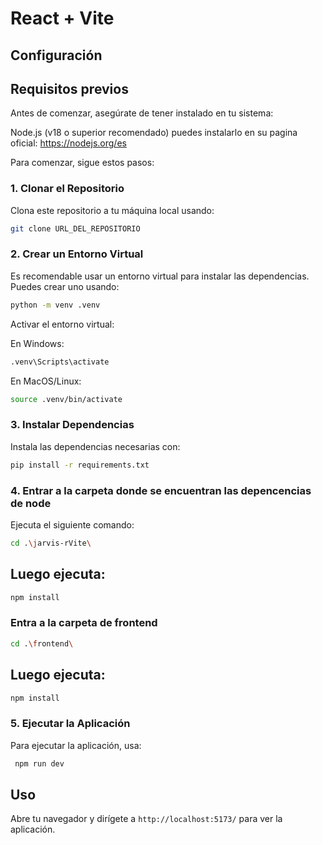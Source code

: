# React + Vite

## Configuración

## Requisitos previos
Antes de comenzar, asegúrate de tener instalado en tu sistema:

Node.js (v18 o superior recomendado)
puedes instalarlo en su pagina oficial:
https://nodejs.org/es

Para comenzar, sigue estos pasos:

### 1. Clonar el Repositorio

Clona este repositorio a tu máquina local usando:

```bash
git clone URL_DEL_REPOSITORIO
```

### 2. Crear un Entorno Virtual

Es recomendable usar un entorno virtual para instalar las dependencias. Puedes crear uno usando:

```bash
python -m venv .venv
```

Activar el entorno virtual:

En Windows:
```bash
.venv\Scripts\activate
```

En MacOS/Linux:
```bash
source .venv/bin/activate
```
### 3. Instalar Dependencias

Instala las dependencias necesarias con:

```bash
pip install -r requirements.txt
```


### 4. Entrar a la carpeta donde se encuentran las depencencias de node
Ejecuta el siguiente comando:
```bash
cd .\jarvis-rVite\
```

## Luego ejecuta:
```bash
npm install
```

### Entra a la carpeta de frontend
```bash
cd .\frontend\
```

## Luego ejecuta:
```bash
npm install
```

### 5. Ejecutar la Aplicación

Para ejecutar la aplicación, usa:

```bash
 npm run dev
```

## Uso

Abre tu navegador y dirígete a `http://localhost:5173/` para ver la aplicación.
